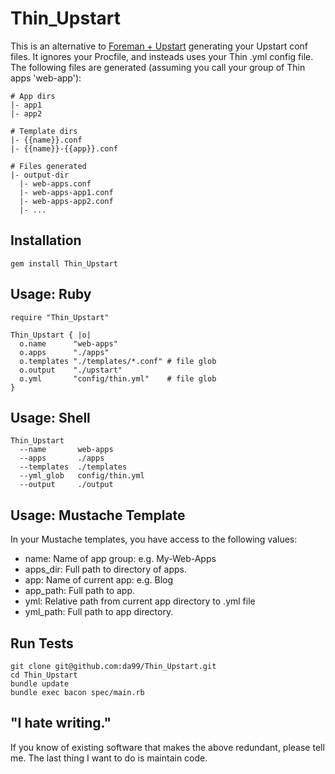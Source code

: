 
Thin\_Upstart
================

This is an alternative to [Foreman + Upstart](http://michaelvanrooijen.com/articles/2011/06/08-managing-and-monitoring-your-ruby-application-with-foreman-and-upstart/) 
generating your Upstart conf files. It ignores your Procfile,
and insteads uses your Thin .yml config file.  The following files
are generated (assuming you call your group of Thin apps 'web-app'):

    # App dirs
    |- app1
    |- app2

    # Template dirs
    |- {{name}}.conf
    |- {{name}}-{{app}}.conf

    # Files generated
    |- output-dir
      |- web-apps.conf
      |- web-apps-app1.conf
      |- web-apps-app2.conf
      |- ...


Installation
------------

    gem install Thin_Upstart

Usage: Ruby
------

    require "Thin_Upstart"
    
    Thin_Upstart { |o|
      o.name      "web-apps"
      o.apps      "./apps"
      o.templates "./templates/*.conf" # file glob     
      o.output    "./upstart"        
      o.yml       "config/thin.yml"    # file glob 
    }

Usage: Shell
------

    Thin_Upstart 
      --name       web-apps 
      --apps       ./apps
      --templates  ./templates
      --yml_glob   config/thin.yml
      --output     ./output
 
Usage: Mustache Template
-----
In your Mustache templates, you have access to the following values:

* name:       Name of app group: e.g. My-Web-Apps
* apps\_dir:  Full path to directory of apps.
* app:        Name of current app: e.g. Blog
* app\_path:  Full path to app.
* yml:        Relative path from current app directory to .yml file
* yml\_path:  Full path to app directory.


Run Tests
---------

    git clone git@github.com:da99/Thin_Upstart.git
    cd Thin_Upstart
    bundle update
    bundle exec bacon spec/main.rb

"I hate writing."
-----------------------------

If you know of existing software that makes the above redundant,
please tell me. The last thing I want to do is maintain code.

